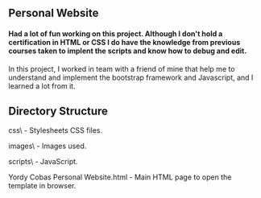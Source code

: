 ## Personal Website
#### Had a lot of fun working on this project. Although I don't hold a certification in HTML or CSS I do have the knowledge from previous courses taken to implent the scripts and know how to debug and edit.
In this project, I worked in team with a friend of mine that help me to understand and implement the bootstrap framework and Javascript, and I learned a lot from it.

Directory Structure
-------------------
css\                                     - Stylesheets CSS files.

images\                                  - Images used.

scripts\                                 - JavaScript.

Yordy Cobas Personal Website.html        - Main HTML page to open the template in browser.

